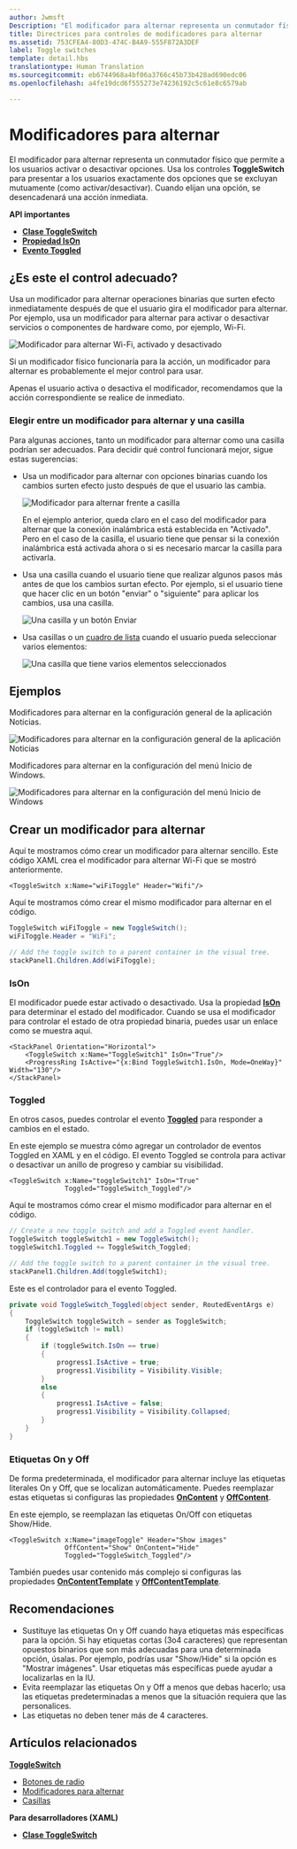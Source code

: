 ```yaml
---
author: Jwmsft
Description: "El modificador para alternar representa un conmutador físico que permite a los usuarios activar o desactivar opciones."
title: Directrices para controles de modificadores para alternar
ms.assetid: 753CFEA4-80D3-474C-B4A9-555F872A3DEF
label: Toggle switches
template: detail.hbs
translationtype: Human Translation
ms.sourcegitcommit: eb6744968a4bf06a3766c45b73b428ad690edc06
ms.openlocfilehash: a4fe19dcd6f555273e74236192c5c61e8c6579ab

---
```

# Modificadores para alternar
<link rel="stylesheet" href="https://az835927.vo.msecnd.net/sites/uwp/Resources/css/custom.css"> 


El modificador para alternar representa un conmutador físico que permite a los usuarios activar o desactivar opciones. Usa los controles **ToggleSwitch** para presentar a los usuarios exactamente dos opciones que se excluyan mutuamente (como activar/desactivar). Cuando elijan una opción, se desencadenará una acción inmediata.

<div class="important-apis" >
<b>API importantes</b><br/>
<ul>
<li><a href="https://msdn.microsoft.com/library/windows/apps/windows.ui.xaml.controls.toggleswitch.aspx"><strong>Clase ToggleSwitch</strong></a></li>
<li><a href="https://msdn.microsoft.com/library/windows/apps/windows.ui.xaml.controls.toggleswitch.ison.aspx"><strong>Propiedad IsOn</strong></a></li>
<li><a href="https://msdn.microsoft.com/library/windows/apps/windows.ui.xaml.controls.toggleswitch.toggled.aspx"><strong>Evento Toggled</strong></a></li>
</ul>

</div>
</div>




## ¿Es este el control adecuado?

Usa un modificador para alternar operaciones binarias que surten efecto inmediatamente después de que el usuario gira el modificador para alternar. Por ejemplo, usa un modificador para alternar para activar o desactivar servicios o componentes de hardware como, por ejemplo, Wi-Fi.

![Modificador para alternar Wi-Fi, activado y desactivado](images/toggleswitches01.png)

Si un modificador físico funcionaría para la acción, un modificador para alternar es probablemente el mejor control para usar.

Apenas el usuario activa o desactiva el modificador, recomendamos que la acción correspondiente se realice de inmediato.

### Elegir entre un modificador para alternar y una casilla

Para algunas acciones, tanto un modificador para alternar como una casilla podrían ser adecuados. Para decidir qué control funcionará mejor, sigue estas sugerencias:

-   Usa un modificador para alternar con opciones binarias cuando los cambios surten efecto justo después de que el usuario las cambia.

    ![Modificador para alternar frente a casilla](images/toggleswitches02.png)

    En el ejemplo anterior, queda claro en el caso del modificador para alternar que la conexión inalámbrica está establecida en "Activado". Pero en el caso de la casilla, el usuario tiene que pensar si la conexión inalámbrica está activada ahora o si es necesario marcar la casilla para activarla.

-   Usa una casilla cuando el usuario tiene que realizar algunos pasos más antes de que los cambios surtan efecto. Por ejemplo, si el usuario tiene que hacer clic en un botón "enviar" o "siguiente" para aplicar los cambios, usa una casilla.

    ![Una casilla y un botón Enviar](images/submitcheckbox.png)

-   Usa casillas o un [cuadro de lista](lists.md) cuando el usuario pueda seleccionar varios elementos:

    ![Una casilla que tiene varios elementos seleccionados](images/guidelines_and_checklist_for_toggle_switches_checkbox_multi_select.png)

## Ejemplos

Modificadores para alternar en la configuración general de la aplicación Noticias.

![Modificadores para alternar en la configuración general de la aplicación Noticias](images/control-examples/toggle-switch-news.png)

Modificadores para alternar en la configuración del menú Inicio de Windows.

![Modificadores para alternar en la configuración del menú Inicio de Windows](images/control-examples/toggle-switch-start-settings.png)

## Crear un modificador para alternar

Aquí te mostramos cómo crear un modificador para alternar sencillo. Este código XAML crea el modificador para alternar Wi-Fi que se mostró anteriormente.

```xaml
<ToggleSwitch x:Name="wiFiToggle" Header="Wifi"/>
```
Aquí te mostramos cómo crear el mismo modificador para alternar en el código.

```csharp
ToggleSwitch wiFiToggle = new ToggleSwitch();
wiFiToggle.Header = "WiFi";

// Add the toggle switch to a parent container in the visual tree.
stackPanel1.Children.Add(wiFiToggle);
```

### IsOn

El modificador puede estar activado o desactivado. Usa la propiedad [**IsOn**](https://msdn.microsoft.com/library/windows/apps/windows.ui.xaml.controls.toggleswitch.ison.aspx) para determinar el estado del modificador. Cuando se usa el modificador para controlar el estado de otra propiedad binaria, puedes usar un enlace como se muestra aquí.

```
<StackPanel Orientation="Horizontal">
    <ToggleSwitch x:Name="ToggleSwitch1" IsOn="True"/>
    <ProgressRing IsActive="{x:Bind ToggleSwitch1.IsOn, Mode=OneWay}" Width="130"/>
</StackPanel>
```

### Toggled

En otros casos, puedes controlar el evento [**Toggled**](https://msdn.microsoft.com/library/windows/apps/windows.ui.xaml.controls.toggleswitch.toggled.aspx) para responder a cambios en el estado.

En este ejemplo se muestra cómo agregar un controlador de eventos Toggled en XAML y en el código. El evento Toggled se controla para activar o desactivar un anillo de progreso y cambiar su visibilidad.

```xaml
<ToggleSwitch x:Name="toggleSwitch1" IsOn="True" 
              Toggled="ToggleSwitch_Toggled"/>
```

Aquí te mostramos cómo crear el mismo modificador para alternar en el código.

```csharp
// Create a new toggle switch and add a Toggled event handler.
ToggleSwitch toggleSwitch1 = new ToggleSwitch();
toggleSwitch1.Toggled += ToggleSwitch_Toggled;

// Add the toggle switch to a parent container in the visual tree.
stackPanel1.Children.Add(toggleSwitch1);
```

Este es el controlador para el evento Toggled.

```csharp
private void ToggleSwitch_Toggled(object sender, RoutedEventArgs e)
{
    ToggleSwitch toggleSwitch = sender as ToggleSwitch;
    if (toggleSwitch != null)
    {
        if (toggleSwitch.IsOn == true)
        {
            progress1.IsActive = true;
            progress1.Visibility = Visibility.Visible;
        }
        else
        {
            progress1.IsActive = false;
            progress1.Visibility = Visibility.Collapsed;
        }
    }
}
```

### Etiquetas On y Off

De forma predeterminada, el modificador para alternar incluye las etiquetas literales On y Off, que se localizan automáticamente. Puedes reemplazar estas etiquetas si configuras las propiedades [**OnContent**](https://msdn.microsoft.com/library/windows/apps/windows.ui.xaml.controls.toggleswitch.oncontent.aspx) y [**OffContent**](https://msdn.microsoft.com/library/windows/apps/windows.ui.xaml.controls.toggleswitch.offcontent.aspx).

En este ejemplo, se reemplazan las etiquetas On/Off con etiquetas Show/Hide.  

```xaml
<ToggleSwitch x:Name="imageToggle" Header="Show images"
              OffContent="Show" OnContent="Hide" 
              Toggled="ToggleSwitch_Toggled"/>
```

También puedes usar contenido más complejo si configuras las propiedades [**OnContentTemplate**](https://msdn.microsoft.com/library/windows/apps/windows.ui.xaml.controls.toggleswitch.oncontenttemplate.aspx) y [**OffContentTemplate**](https://msdn.microsoft.com/library/windows/apps/windows.ui.xaml.controls.toggleswitch.offcontenttemplate.aspx).

## Recomendaciones

-   Sustituye las etiquetas On y Off cuando haya etiquetas más específicas para la opción. Si hay etiquetas cortas (3o4 caracteres) que representan opuestos binarios que son más adecuadas para una determinada opción, úsalas. Por ejemplo, podrías usar "Show/Hide" si la opción es "Mostrar imágenes". Usar etiquetas más específicas puede ayudar a localizarlas en la IU.
-   Evita reemplazar las etiquetas On y Off a menos que debas hacerlo; usa las etiquetas predeterminadas a menos que la situación requiera que las personalices.
-   Las etiquetas no deben tener más de 4 caracteres.

## Artículos relacionados

[**ToggleSwitch**](https://msdn.microsoft.com/library/windows/apps/hh701411)
- [Botones de radio](radio-button.md)
- [Modificadores para alternar](toggles.md)
- [Casillas](checkbox.md)

**Para desarrolladores (XAML)**
- [**Clase ToggleSwitch**](https://msdn.microsoft.com/library/windows/apps/br209712)



<!--HONumber=Aug16_HO3-->


